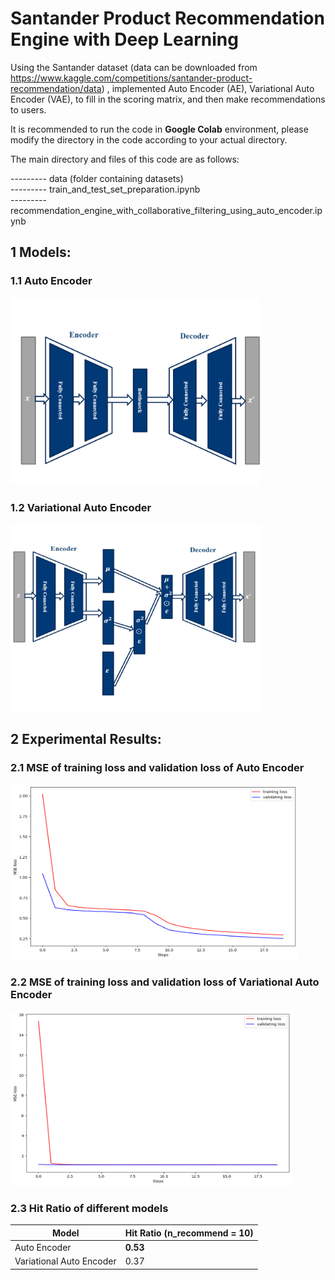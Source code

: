 # Santander Product Recommendation Engine with Deep Learning
Using the Santander dataset (data can be downloaded from https://www.kaggle.com/competitions/santander-product-recommendation/data)
, implemented Auto Encoder (AE), Variational Auto Encoder (VAE), to fill in the scoring matrix, and then make recommendations to users.

It is recommended to run the code in **Google Colab** environment, please modify the directory in the code according to your actual directory. 

The main directory and files of this code are as follows:

--------- data (folder containing datasets)  
--------- train_and_test_set_preparation.ipynb  
--------- recommendation_engine_with_collaborative_filtering_using_auto_encoder.ipynb  

## **1 Models:**

### 1.1 Auto Encoder
<img src="https://github.com/xlsi/Santander-Product-Recommendation-Engine-with-Collaborative-Filtering-Using-Auto-Encoder/blob/main/pictures/auto%20encoder.png" width="400" height="300">

### 1.2 Variational Auto Encoder
<img src="https://github.com/xlsi/Santander-Product-Recommendation-Engine-with-Collaborative-Filtering-Using-Auto-Encoder/blob/main/pictures/variational%20auto%20encoder.png" width="400" height="300">


## **2 Experimental Results:**

### 2.1 MSE of training loss and validation loss of Auto Encoder
<img src="https://github.com/xlsi/Santander-Product-Recommendation-Engine-with-Collaborative-Filtering-Using-Auto-Encoder/blob/main/pictures/auto%20encoder%20result.png" width="460" height="280">

### 2.2 MSE of training loss and validation loss of Variational Auto Encoder
<img src="https://github.com/xlsi/Santander-Product-Recommendation-Engine-with-Collaborative-Filtering-Using-Auto-Encoder/blob/main/pictures/variational%20auto%20encoder%20result.png" width="450" height="280">



### 2.3 Hit Ratio of different models
 Model | Hit Ratio (n_recommend = 10)
 ---- | -----  
 Auto Encoder  | **0.53**
 Variational Auto Encoder  | 0.37
